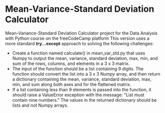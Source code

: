 # Mean-Variance-Standard Deviation Calculator
 Mean-Variance-Standard Deviation Calculator project for the Data Analysis with Python course on the freeCodeCamp platform
 This version uses a more standard **try...except** approach to solving the following challenges:
 - Create a function named calculate() in mean_var_std.py that uses Numpy to output the mean, variance, standard deviation, max, min, and sum of the rows, columns, and elements in a 3 x 3 matrix.
- The input of the function should be a list containing 9 digits. The function should convert the list into a 3 x 3 Numpy array, and then return a dictionary containing the mean, variance, standard deviation, max, min, and sum along both axes and for the flattened matrix.
- If a list containing less than 9 elements is passed into the function, it should raise a ValueError exception with the message: "List must contain nine numbers." The values in the returned dictionary should be lists and not Numpy arrays.
